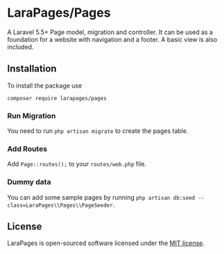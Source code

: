 # LaraPages/Pages
A Laravel 5.5+ Page model, migration and controller. It can be used as a foundation for a website with navigation and a footer. A basic view is also included.

## Installation
To install the package use

`composer require larapages/pages`

### Run Migration
You need to run `php artisan migrate` to create the pages table.

### Add Routes
Add `Page::routes();` to your `routes/web.php` file.

### Dummy data
You can add some sample pages by running `php artisan db:seed --class=LaraPages\\Pages\\PageSeeder`.

## License
LaraPages is open-sourced software licensed under the [MIT license](https://opensource.org/licenses/MIT).